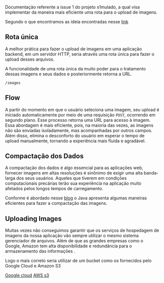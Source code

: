 Documentação referente a issue 1 do projeto s1mulado, a qual visa implementar da maneira mais eficiente uma rota para o upload de imagens.

Segundo o que encontramos as ideia encontradas nesse [link](https://stackoverflow.com/questions/33279153/rest-api-file-ie-images-processing-best-practices)

## Rota única

A melhor prática para fazer o upload de imagens em uma aplicação backend, em um servidor HTTP, seria através uma rota única para fazer o upload desses arquivos.

A funcionalidade de uma rota única da muito poder para o tratamento dessas imagens e seus dados e posteriormente retorna a URL.

`/images`

## Flow

A partir do momento em que o usuário seleciona uma imagem, seu upload é iniciado automaticamente por meio de uma requisição `POST`, ocorrendo em segundo plano. Esse processo retorna uma URL para acesso à imagem. Essa abordagem é mais eficiente, pois, na maioria das vezes, as imagens não são enviadas isoladamente, mas acompanhadas por outros campos. Além disso, elimina o desconforto do usuário em esperar o tempo de upload manualmente, tornando a experiência mais fluida e agradável.


## Compactação dos Dados

A compactação dos dados é algo essencial para as aplicações web, fornecer imagens em altas resoluções é sinônimo de exigir uma alta banda-larga dos seus usuários. Aqueles que tiverem em condições computacionais precárias terão sua experiência na aplicação muito afetados pelos longos tempos de carregamento.

Conforme é abordado nesse [blog](https://www.baeldung.com/java-resize-image) o Java apresenta algumas maneiras eficientes para fazer a compactação das imagens.



## Uploading Images

Muitas vezes não conseguimos garantir que os serviços de hospedagem de imagens da nossa aplicação vão sempre utilizar o mesmo sistema gerenciador de arquivos. Além de que as grandes empresas como o Google, Amazon tem alta disponibilidade e redundância para o armazenamento das informações .

Logo o mais correto seria utilizar de um bucket como os fornecidos pelo Google Cloud e Amazon S3


[Google cloud](https://www.google.com/search?client=safari&rls=en&q=google+cloud+image+upload+java&ie=UTF-8&oe=UTF-8#fpstate=ive&vhid=zephyr:0&vld=cid:6ce9d3b6,vid:FXiV4WPQveY,st:0&vssid=atritem-https://stackoverflow.com/questions/51358617/upload-a-file-to-google-cloud-storage-java)
[AWS s3](https://www.youtube.com/watch?v=2888bZsFJqY)